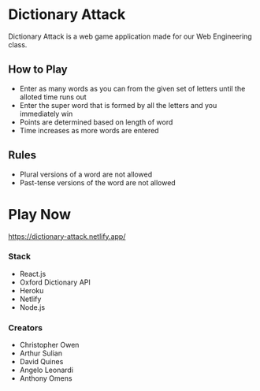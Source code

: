 # Dictionary Attack

Dictionary Attack is a web game application made for our Web Engineering class. 

## How to Play
- Enter as many words as you can from the given set of letters until the alloted time runs out
- Enter the super word that is formed by all the letters and you immediately win
- Points are determined based on length of word
- Time increases as more words are entered

## Rules
- Plural versions of a word are not allowed
- Past-tense versions of the word are not allowed

# Play Now
https://dictionary-attack.netlify.app/

### Stack
- React.js
- Oxford Dictionary API
- Heroku
- Netlify
- Node.js

### Creators
- Christopher Owen
- Arthur Sulian
- David Quines
- Angelo Leonardi
- Anthony Omens
